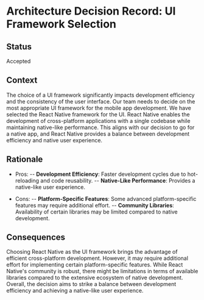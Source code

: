 # Architecture Decision Record: UI Framework Selection
## Status
Accepted
## Context
The choice of a UI framework significantly impacts development efficiency and the consistency of the user interface. Our team needs to decide on the most appropriate UI framework for the mobile app development. We have selected the React Native framework for the UI. React Native enables the development of cross-platform applications with a single codebase while maintaining native-like performance. This aligns with our decision to go for a native app, and React Native provides a balance between development efficiency and native user experience.
## Rationale
- Pros:
-- **Development Efficiency**: Faster development cycles due to hot-reloading and code reusability.
-- **Native-Like Performance**: Provides a native-like user experience.

- Cons:
-- **Platform-Specific Features**: Some advanced platform-specific features may require additional effort.
-- **Community Libraries**: Availability of certain libraries may be limited compared to native development.

## Consequences
Choosing React Native as the UI framework brings the advantage of efficient cross-platform development. However, it may require additional effort for implementing certain platform-specific features. While React Native's community is robust, there might be limitations in terms of available libraries compared to the extensive ecosystem of native development. Overall, the decision aims to strike a balance between development efficiency and achieving a native-like user experience.